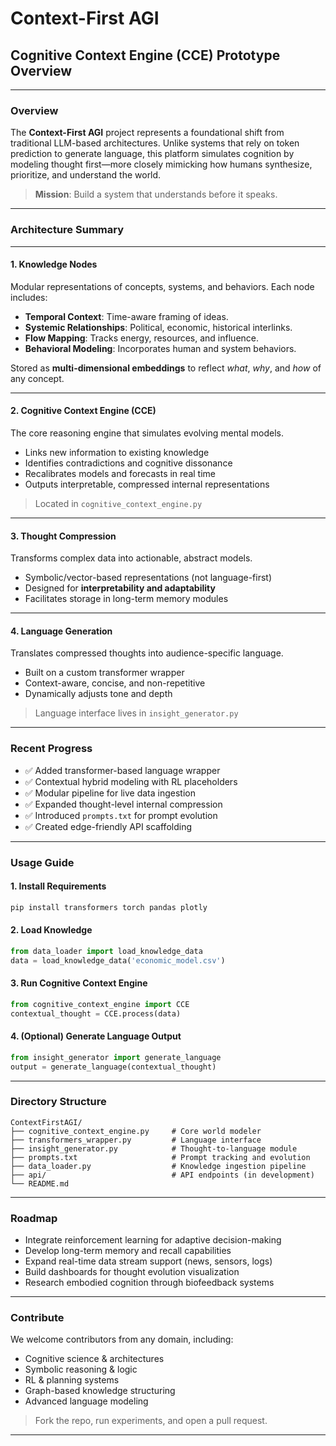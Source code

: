 

# Context-First AGI  
## Cognitive Context Engine (CCE) Prototype Overview

---

### Overview

The **Context-First AGI** project represents a foundational shift from traditional LLM-based architectures. Unlike systems that rely on token prediction to generate language, this platform simulates cognition by modeling thought first—more closely mimicking how humans synthesize, prioritize, and understand the world.

> **Mission**: Build a system that understands before it speaks.

---

### Architecture Summary

---

#### **1. Knowledge Nodes**

Modular representations of concepts, systems, and behaviors. Each node includes:

- **Temporal Context**: Time-aware framing of ideas.  
- **Systemic Relationships**: Political, economic, historical interlinks.  
- **Flow Mapping**: Tracks energy, resources, and influence.  
- **Behavioral Modeling**: Incorporates human and system behaviors.

Stored as **multi-dimensional embeddings** to reflect *what*, *why*, and *how* of any concept.

---

#### **2. Cognitive Context Engine (CCE)**

The core reasoning engine that simulates evolving mental models.

- Links new information to existing knowledge  
- Identifies contradictions and cognitive dissonance  
- Recalibrates models and forecasts in real time  
- Outputs interpretable, compressed internal representations

> Located in `cognitive_context_engine.py`

---

#### **3. Thought Compression**

Transforms complex data into actionable, abstract models.

- Symbolic/vector-based representations (not language-first)  
- Designed for **interpretability and adaptability**  
- Facilitates storage in long-term memory modules

---

#### **4. Language Generation**

Translates compressed thoughts into audience-specific language.

- Built on a custom transformer wrapper  
- Context-aware, concise, and non-repetitive  
- Dynamically adjusts tone and depth

> Language interface lives in `insight_generator.py`

---

### Recent Progress

- ✅ Added transformer-based language wrapper  
- ✅ Contextual hybrid modeling with RL placeholders  
- ✅ Modular pipeline for live data ingestion  
- ✅ Expanded thought-level internal compression  
- ✅ Introduced `prompts.txt` for prompt evolution  
- ✅ Created edge-friendly API scaffolding  

---

### Usage Guide

#### 1. Install Requirements
```bash
pip install transformers torch pandas plotly
```

#### 2. Load Knowledge
```python
from data_loader import load_knowledge_data  
data = load_knowledge_data('economic_model.csv')
```

#### 3. Run Cognitive Context Engine
```python
from cognitive_context_engine import CCE  
contextual_thought = CCE.process(data)
```

#### 4. (Optional) Generate Language Output
```python
from insight_generator import generate_language  
output = generate_language(contextual_thought)
```

---

### Directory Structure

```
ContextFirstAGI/
├── cognitive_context_engine.py     # Core world modeler
├── transformers_wrapper.py         # Language interface
├── insight_generator.py            # Thought-to-language module
├── prompts.txt                     # Prompt tracking and evolution
├── data_loader.py                  # Knowledge ingestion pipeline
├── api/                            # API endpoints (in development)
└── README.md
```

---

### Roadmap

- Integrate reinforcement learning for adaptive decision-making  
- Develop long-term memory and recall capabilities  
- Expand real-time data stream support (news, sensors, logs)  
- Build dashboards for thought evolution visualization  
- Research embodied cognition through biofeedback systems  

---

### Contribute

We welcome contributors from any domain, including:

- Cognitive science & architectures  
- Symbolic reasoning & logic  
- RL & planning systems  
- Graph-based knowledge structuring  
- Advanced language modeling

> Fork the repo, run experiments, and open a pull request.

---


